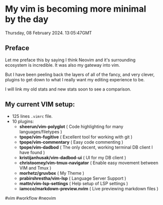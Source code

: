 # My vim is becoming more minimal by the day

Thursday, 08 February 2024. 13:05:47GMT

## Preface
Let me preface this by saying I think Neovim and it's surrounding ecosystem is incredible.
It was also my gateway into vim.

But I have been peeling back the layers of all of the fancy, and very clever, plugins to get down
to what I really want my editing experience to be.

I will link my old stats and new stats soon to see a comparison.

## My current VIM setup:

- 125 lines `.vimrc` file.
- 10 plugins:
  - **sheerun/vim-polyglot** ( Code highlighting for many languages/filetypes )
  - **tpope/vim-fugitive** ( Excellent tool for working with git )
  - **tpope/vim-commentary** ( Easy code commenting )
  - **tpope/vim-dadbod** ( The only decent, working terminal DB client I have found )
  - **kristijanhusak/vim-dadbod-ui** ( UI for my DB client )
  - **christoomey/vim-tmux-navigator** ( Enable easy movement between VIM and Tmux )
  - **morhetz/gruvbox** ( My Theme )
  - **prabirshrestha/vim-lsp** ( Language Server Support )
  - **mattn/vim-lsp-settings** ( Help setup of LSP settings )
  - **iamcco/markdown-preview.nvim** ( Live previewing markdown files )

#vim #workflow #neovim
